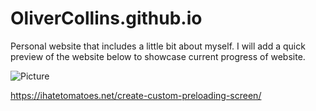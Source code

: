 # OliverCollins.github.io

Personal website that includes a little bit about myself. I will add a quick preview of the website below to showcase current progress of website.

![Picture](http://tinypic.com?ref=2hnrig3)

https://ihatetomatoes.net/create-custom-preloading-screen/
